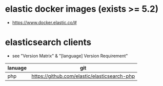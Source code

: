 # elastic docker images (exists >= 5.2)
- https://www.docker.elastic.co/#

# elasticsearch clients
- see "Version Matrix" & "[language] Version Requirement"

|lanuage|git|
|---|---|
|php|https://github.com/elastic/elasticsearch-php|
